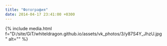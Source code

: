 ```yaml
---
title: "Фотография"
date: 2014-04-17 23:41:00 +0300
---
```



{% include media.html f="D:/site/GiT/whiteldragon.github.io/assets/vk_photos/3/y87S4Y_JhzU.jpg" alt="" %}
